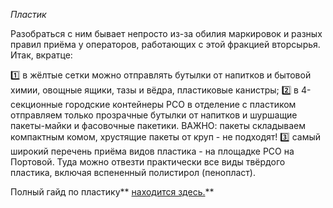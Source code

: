 *Пластик*

Разобраться с ним бывает непросто из-за обилия маркировок и разных правил приёма у операторов, работающих с этой фракцией вторсырья. Итак, вкратце:

1️⃣ в жёлтые сетки можно отправлять бутылки от напитков и бытовой химии, овощные ящики, тазы и вёдра, пластиковые канистры;
2️⃣ в 4-секционные городские контейнеры РСО в отделение с пластиком отправляем только прозрачные бутылки от напитков и шуршащие пакеты-майки и фасовочные пакетики. ВАЖНО: пакеты складываем компактным комом, хрустящие пакеты от круп - не подходят!
3️⃣ самый широкий перечень приёма видов пластика - на площадке РСО на Портовой. Туда можно отвезти практически все виды твёрдого пластика, включая вспененный полистирол \(пенопласт\).

Полный гайд по пластику** [находится здесь.](https://ecoklgd.notion.site/625f4a289fe7489cae6d9bb9533b5969)**
